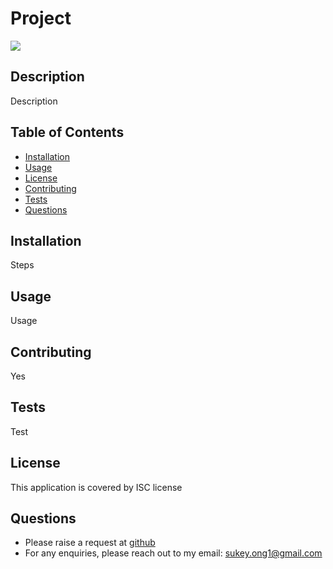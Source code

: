 # Project
[![](https://img.shields.io/badge/License-ISC-green)](#license)
## Description
Description
## Table of Contents
* [Installation](#installation)
* [Usage](#usage)
* [License](#license)
* [Contributing](#contributing)
* [Tests](#tests)
* [Questions](#questions)
## Installation
Steps
## Usage
Usage
## Contributing
Yes
## Tests
Test 
## License
This application is covered by ISC license
## Questions
* Please raise a request at [github](https://github.com/sukediz)
* For any enquiries, please reach out to my email: sukey.ong1@gmail.com